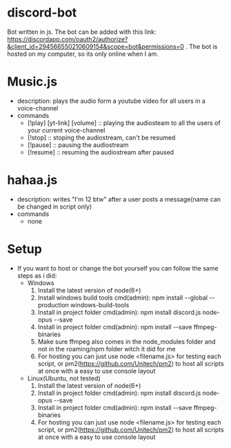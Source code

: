 # discord-bot
Bot written in js. The bot can be added with this link: https://discordapp.com/oauth2/authorize?&client_id=294566550210609154&scope=bot&permissions=0 . The bot is hosted on my computer, so its only online when I am.

# Music.js 
- description: plays the audio form a youtube video for all users in a voice-channel
- commands
  -  [!play] [yt-link] [volume] :: playing the audiosteam to all the users of your current voice-channel
  -  [!stop] :: stoping the audiostream, can't be resumed
  -  [!pause] :: pausing the audiostream
  -  [!resume] :: resuming the audiostream after paused
 
# hahaa.js 
- description: writes "I'm 12 btw" after a user posts a message(name can be changed in script only)
- commands
  - none
  
# Setup
- If you want to host or change the bot yourself you can follow the same steps as i did:
  - Windows
    1) Install the latest version of node(6+)
    2) Install windows build tools cmd(admin): npm install --global --production windows-build-tools
    3) Install in project folder cmd(admin): npm install discord.js node-opus --save 
    4) Install in project folder cmd(admin): npm install --save ffmpeg-binaries
    5) Make sure ffmpeg also comes in the node_modules folder and not in the roaming/npm folder witch it did for me
    7) For hosting you can just use node <filename.js> for testing each script, or pm2(https://github.com/Unitech/pm2) to host all scripts at once with a easy to use console layout
  - Linux(Ubuntu, not tested)
    1) Install the latest version of node(6+)
    2) Install in project folder cmd(admin): npm install discord.js node-opus --save 
    3) Install in project folder cmd(admin): npm install --save ffmpeg-binaries
    4) For hosting you can just use node <filename.js> for testing each script, or pm2(https://github.com/Unitech/pm2) to host all scripts at once with a easy to use console layout
  
 
